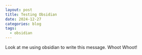 ```yaml
---
layout: post
title: Testing Obsidian
date: 2024-12-27
categories: blog
tags:
  - obsidian
---
```

Look at me using obsidian to write this message. Whoot Whoot!